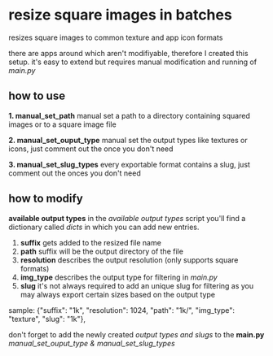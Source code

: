 # resize square images in batches

resizes square images to common texture and app icon formats

there are apps around which aren't modifiyable, therefore I created this setup.
it's easy to extend but requires manual modification and running of _main.py_

## how to use
**1. manual_set_path**
manual set a path to a directory containing squared images or to a square image file

**2. manual_set_ouput_type**
manual set the output types like textures or icons, just comment out the once you don't need

**3. manual_set_slug_types**
every exportable format contains a slug, just comment out the onces you don't need


## how to modify
**available output types**
in the _available output types_ script you'll find a dictionary called _dicts_ in which you can add new entries.
1. **suffix** gets added to the resized file name
2. **path** suffix will be the output directory of the file
2. **resolution** describes the output resolution (only supports square formats)
3. **img_type** describes the output type for filtering in _main.py_
4. **slug** it's not always required to add an unique slug for filtering as you may always export certain sizes based on the output type

sample:
    {"suffix": "1k", "resolution": 1024, "path": "1k/", "img_type": "texture", "slug": "1k"},

don't forget to add the newly created _output types and slugs_ to the **main.py** _manual_set_ouput_type & manual_set_slug_types_
